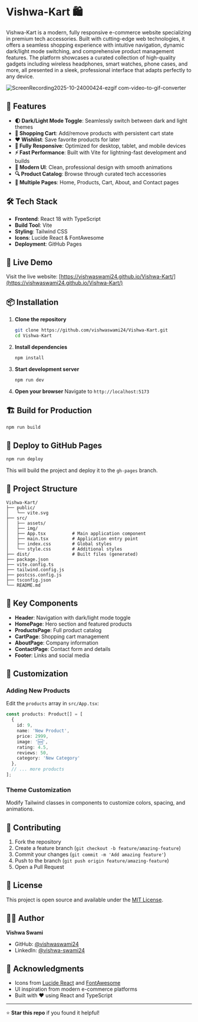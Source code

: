 # Vishwa-Kart 🛍️

Vishwa-Kart is a modern, fully responsive e-commerce website specializing in premium tech accessories. Built with cutting-edge web technologies, it offers a seamless shopping experience with intuitive navigation, dynamic dark/light mode switching, and comprehensive product management features. The platform showcases a curated collection of high-quality gadgets including wireless headphones, smart watches, phone cases, and more, all presented in a sleek, professional interface that adapts perfectly to any device.

![ScreenRecording2025-10-24000424-ezgif com-video-to-gif-converter](https://github.com/user-attachments/assets/f1c9de6d-7aa0-4da7-8e20-a35f164f0ddc)


## 🌟 Features

- **🌓 Dark/Light Mode Toggle**: Seamlessly switch between dark and light themes
- **🛒 Shopping Cart**: Add/remove products with persistent cart state
- **❤️ Wishlist**: Save favorite products for later
- **📱 Fully Responsive**: Optimized for desktop, tablet, and mobile devices
- **⚡ Fast Performance**: Built with Vite for lightning-fast development and builds
- **🎨 Modern UI**: Clean, professional design with smooth animations
- **🔍 Product Catalog**: Browse through curated tech accessories
- **📄 Multiple Pages**: Home, Products, Cart, About, and Contact pages

## 🛠️ Tech Stack

- **Frontend**: React 18 with TypeScript
- **Build Tool**: Vite
- **Styling**: Tailwind CSS
- **Icons**: Lucide React & FontAwesome
- **Deployment**: GitHub Pages

## 🚀 Live Demo

Visit the live website: [https://vishwaswami24.github.io/Vishwa-Kart/](https://vishwaswami24.github.io/Vishwa-Kart/)

## 📦 Installation

1. **Clone the repository**
   ```bash
   git clone https://github.com/vishwaswami24/Vishwa-Kart.git
   cd Vishwa-Kart
   ```

2. **Install dependencies**
   ```bash
   npm install
   ```

3. **Start development server**
   ```bash
   npm run dev
   ```

4. **Open your browser**
   Navigate to `http://localhost:5173`

## 🏗️ Build for Production

```bash
npm run build
```

## 🚀 Deploy to GitHub Pages

```bash
npm run deploy
```

This will build the project and deploy it to the `gh-pages` branch.

## 📁 Project Structure

```
Vishwa-Kart/
├── public/
│   └── vite.svg
├── src/
│   ├── assets/
│   ├── img/
│   ├── App.tsx          # Main application component
│   ├── main.tsx         # Application entry point
│   ├── index.css        # Global styles
│   └── style.css        # Additional styles
├── dist/                # Built files (generated)
├── package.json
├── vite.config.ts
├── tailwind.config.js
├── postcss.config.js
├── tsconfig.json
└── README.md
```

## 🎯 Key Components

- **Header**: Navigation with dark/light mode toggle
- **HomePage**: Hero section and featured products
- **ProductsPage**: Full product catalog
- **CartPage**: Shopping cart management
- **AboutPage**: Company information
- **ContactPage**: Contact form and details
- **Footer**: Links and social media

## 🎨 Customization

### Adding New Products

Edit the `products` array in `src/App.tsx`:

```typescript
const products: Product[] = [
  {
    id: 9,
    name: 'New Product',
    price: 2999,
    image: '🆕',
    rating: 4.5,
    reviews: 50,
    category: 'New Category'
  },
  // ... more products
];
```

### Theme Customization

Modify Tailwind classes in components to customize colors, spacing, and animations.

## 🤝 Contributing

1. Fork the repository
2. Create a feature branch (`git checkout -b feature/amazing-feature`)
3. Commit your changes (`git commit -m 'Add amazing feature'`)
4. Push to the branch (`git push origin feature/amazing-feature`)
5. Open a Pull Request

## 📄 License

This project is open source and available under the [MIT License](LICENSE).

## 👨‍💻 Author

**Vishwa Swami**
- GitHub: [@vishwaswami24](https://github.com/vishwaswami24)
- LinkedIn: [@vishwa-swami24](https://www.linkedin.com/in/vishwa-swami24/)

## 🙏 Acknowledgments

- Icons from [Lucide React](https://lucide.dev/) and [FontAwesome](https://fontawesome.com/)
- UI inspiration from modern e-commerce platforms
- Built with ❤️ using React and TypeScript

---

⭐ **Star this repo** if you found it helpful!
